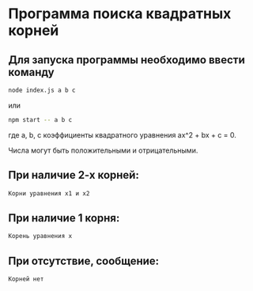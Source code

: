 # Программа поиска квадратных корней

## Для запуска программы необходимо ввести команду 

```bash
node index.js a b c
```
или

```bash
npm start -- a b c
```

где a, b, c коэффициенты квадратного уравнения ax^2 + bx + c = 0. 

Числа могут быть положительными и отрицательными.

## При наличие 2-х корней:

```bash
Корни уравнения x1 и x2
```

## При наличие 1 корня:

```bash
Корень уравнения х
```

## При отсутствие, сообщение:

```bash
Корней нет 
```
